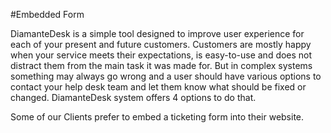 #Embedded Form

DiamanteDesk is a simple tool designed to improve user experience for each of your present and future customers. 
Сustomers are mostly happy when your service meets their expectations, is easy-to-use and does not distract them from the main task it was made for. But in complex systems something may always go wrong and a user should have various options to contact your help desk team and let them know what should be fixed or changed. DiamanteDesk system offers 4 options to do that.

Some of our Clients prefer to embed a ticketing form into their website.

